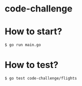 # code-challenge

# How to start?

```bash
$ go run main.go
```

# How to test?
```bash
$ go test code-challenge/flights
```